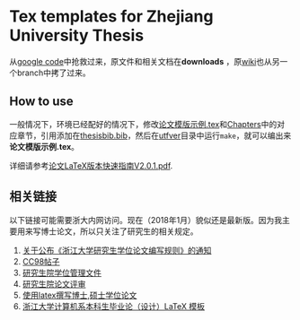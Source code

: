 Tex templates for Zhejiang University Thesis
============

从[google code](https://code.google.com/archive/p/zjuthesistex)中抢救过来，原文件和相关文档在**downloads** ，原[wiki](ProjectHome.md)也从另一个branch中拷了过来。

## How to use
一般情况下，环境已经配好的情况下，修改[论文模版示例.tex](utfver/论文模版示例.tex)和[Chapters](utfver/Chapters)中的对应章节，引用添加在[thesisbib.bib](utfver/thesisbib.bib)，然后在[utfver](utfver)目录中运行`make`，就可以编出来 **论文模版示例.tex**。

详细请参考[论文LaTeX版本快速指南V2.0.1.pdf](utfver/论文LaTeX版本快速指南V2.0.1.pdf).

## 相关链接
以下链接可能需要浙大内网访问。现在（2018年1月）貌似还是最新版。因为我主要用来写博士论文，所以只关注了研究生的相关规定。

1. [关于公布《浙江大学研究生学位论文编写规则》的通知](http://grs.zju.edu.cn/redir.php?catalog_id=10038&object_id=12782)
2. [CC98帖子](http://www.cc98.org/topic/4654580)
3. [研究生院学位管理文件](http://grs.zju.edu.cn/redir.php?catalog_id=10044&tag=%E5%AD%A6%E4%BD%8D%E7%AE%A1%E7%90%86)
4. [研究生院论文评审](http://grs.zju.edu.cn/redir.php?catalog_id=10039)
5. [使用latex撰写博士,硕士学位论文](http://www.cnblogs.com/tsingke/p/6358396.html)
6. [浙江大学计算机系本科生毕业论（设计）LaTeX 模板](http://blog.pluskid.org/?p=320)
